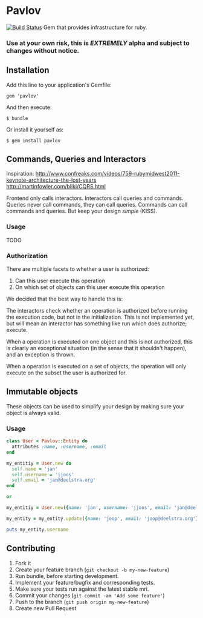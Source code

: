 # Pavlov
[![Build Status](https://api.travis-ci.org/Factlink/pavlov.png)](http://travis-ci.org/Factlink/pavlov)
Gem that provides infrastructure for ruby.

### Use at your own risk, this is _EXTREMELY_ alpha and subject to changes without notice.

## Installation

Add this line to your application's Gemfile:

    gem 'pavlov'

And then execute:

    $ bundle

Or install it yourself as:

    $ gem install pavlov


## Commands, Queries and Interactors
Inspiration:
http://www.confreaks.com/videos/759-rubymidwest2011-keynote-architecture-the-lost-years
http://martinfowler.com/bliki/CQRS.html

Frontend only calls interactors. Interactors call queries and commands.
Queries never call commands, they can call queries.
Commands can call commands and queries.
But keep your design _simple_ (KISS).

### Usage

TODO

### Authorization

There are multiple facets to whether a user is authorized:

1. Can this user execute this operation
2. On which set of objects can this user execute this operation

We decided that the best way to handle this is:

The interactors check whether an operation is authorized before running the execution code, but not in the initialization. This is not implemented yet, but will mean an interactor has something like run which does authorize; execute.

When a operation is executed on one object and this is not authorized, this is clearly an exceptional situation (in the sense that it shouldn't happen), and an exception is thrown.

When a operation is executed on a set of objects, the operation will only execute on the subset the user is authorized for.

## Immutable objects
These objects can be used to simplify your design by making sure your object is always valid.
### Usage
```ruby
class User < Pavlov::Entity do
  attributes :name, :username, :email
end

my_entitiy = User.new do
  self.name = 'jan'
  self.username = 'jjoos'
  self.email = 'jan@deelstra.org'
end

or

my_entitiy = User.new({name: 'jan', username: 'jjoos', email: 'jan@deelstra.org'})

my_entity = my_entity.update({name: 'joop', email: 'joop@deelstra.org'})

puts my_entity.username
```

## Contributing

1. Fork it
2. Create your feature branch (`git checkout -b my-new-feature`)
3. Run bundle, before starting development.
4. Implement your feature/bugfix and corresponding tests.
5. Make sure your tests run against the latest stable mri.
6. Commit your changes (`git commit -am 'Add some feature'`)
7. Push to the branch (`git push origin my-new-feature`)
8. Create new Pull Request
